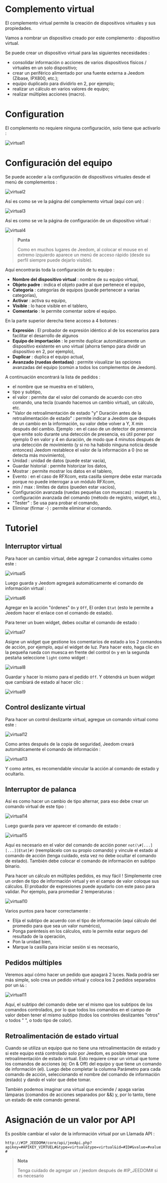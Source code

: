 # Complemento virtual

El complemento virtual permite la creación de dispositivos virtuales y sus propiedades.

Vamos a nombrar un dispositivo creado por este complemento : dispositivo virtual.

Se puede crear un dispositivo virtual para las siguientes necesidades :

-   consolidar información o acciones de varios dispositivos físicos / virtuales en un solo dispositivo;
-   crear un periférico alimentado por una fuente externa a Jeedom (Zibase, IPX800, etc.);
-   equipo duplicado para dividirlo en 2, por ejemplo;
-   realizar un cálculo en varios valores de equipo;
-   realizar múltiples acciones (macro).

# Configuration

El complemento no requiere ninguna configuración, solo tiene que activarlo :

![virtual1](../images/virtual1.png)

# Configuración del equipo

Se puede acceder a la configuración de dispositivos virtuales desde el menú de complementos :

![virtual2](../images/virtual2.png)

Así es como se ve la página del complemento virtual (aquí con un) :

![virtual3](../images/virtual3.png)

Así es como se ve la página de configuración de un dispositivo virtual :

![virtual4](../images/virtual4.png)

> **Punta**
>
> Como en muchos lugares de Jeedom, al colocar el mouse en el extremo izquierdo aparece un menú de acceso rápido (desde su perfil siempre puede dejarlo visible).

Aquí encontrarás toda la configuración de tu equipo :

-   **Nombre del dispositivo virtual** : nombre de su equipo virtual,
-   **Objeto padre** : indica el objeto padre al que pertenece el equipo,
-   **Categoría** : categorías de equipos (puede pertenecer a varias categorías),
-   **Activar** : activa su equipo,
-   **Visible** : lo hace visible en el tablero,
-   **Comentario** : le permite comentar sobre el equipo.

En la parte superior derecha tiene acceso a 4 botones :

-   **Expresión** : El probador de expresión idéntico al de los escenarios para facilitar el desarrollo de algunos
-   **Equipo de importación** : le permite duplicar automáticamente un dispositivo existente en uno virtual (ahorra tiempo para dividir un dispositivo en 2, por ejemplo),
-   **Duplicar** : duplica el equipo actual,
-   **Avanzado (ruedas dentadas)** : permite visualizar las opciones avanzadas del equipo (común a todos los complementos de Jeedom).

A continuación encontrará la lista de pedidos :

-   el nombre que se muestra en el tablero,
-   tipo y subtipo,
-   el valor : permite dar el valor del comando de acuerdo con otro comando, una tecla (cuando hacemos un cambio virtual), un cálculo, etc.
-   "Valor de retroalimentación de estado "y" Duración antes de la retroalimentación de estado" : permite indicar a Jeedom que después de un cambio en la información, su valor debe volver a Y, X min después del cambio. Ejemplo : en el caso de un detector de presencia que emite solo durante una detección de presencia, es útil poner por ejemplo 0 en valor y 4 en duración, de modo que 4 minutos después de una detección de movimiento (y si no ha habido ninguna noticia desde entonces) Jeedom restablece el valor de la información a 0 (no se detecta más movimiento),
-   Unidad : unidad de datos (puede estar vacía),
-   Guardar historial : permite historizar los datos,
-   Mostrar : permite mostrar los datos en el tablero,
-   Evento : en el caso de RFXcom, esta casilla siempre debe estar marcada porque no puede interrogar a un módulo RFXcom,
-   min / max : límites de datos (pueden estar vacíos),
-   Configuración avanzada (ruedas pequeñas con muescas) : muestra la configuración avanzada del comando (método de registro, widget, etc.),
-   "Tester" : Se usa para probar el comando,
-   Eliminar (firmar -) : permite eliminar el comando.

# Tutoriel

## Interruptor virtual

Para hacer un cambio virtual, debe agregar 2 comandos virtuales como este :

![virtual5](../images/virtual5.png)

Luego guarda y Jeedom agregará automáticamente el comando de información virtual :

![virtual6](../images/virtual6.png)

Agregar en la acción "órdenes" ``On`` y ``Off``, El orden ``Etat`` (esto le permite a Jeedom hacer el enlace con el comando de estado).

Para tener un buen widget, debes ocultar el comando de estado :

![virtual7](../images/virtual7.png)

Asigne un widget que gestione los comentarios de estado a los 2 comandos de acción, por ejemplo, aquí el widget de luz. Para hacer esto, haga clic en la pequeña rueda con muesca en frente del control ``On`` y en la segunda pestaña seleccione ``light`` como widget :

![virtual8](../images/virtual8.png)

Guardar y hacer lo mismo para el pedido ``Off``. Y obtendrá un buen widget que cambiará de estado al hacer clic :

![virtual9](../images/virtual9.png)

## Control deslizante virtual

Para hacer un control deslizante virtual, agregue un comando virtual como este :

![virtual12](../images/virtual12.png)

Como antes después de la copia de seguridad, Jeedom creará automáticamente el comando de información :

![virtual13](../images/virtual13.png)

Y como antes, es recomendable vincular la acción al comando de estado y ocultarlo.

## Interruptor de palanca

Así es como hacer un cambio de tipo alternar, para eso debe crear un comando virtual de este tipo :

![virtual14](../images/virtual14.png)

Luego guarda para ver aparecer el comando de estado :

![virtual15](../images/virtual15.png)

Aquí es necesario en el valor del comando de acción poner ``not(\#[...][...][Etat]#)`` (reemplácelo con su propio comando) y vincule el estado al comando de acción (tenga cuidado, esta vez no debe ocultar el comando de estado). También debe colocar el comando de información en subtipo binario.

Para hacer un cálculo en múltiples pedidos, es muy fácil ! Simplemente cree un orden de tipo de información virtual y en el campo de valor coloque sus cálculos. El probador de expresiones puede ayudarlo con este paso para validar. Por ejemplo, para promediar 2 temperaturas :

![virtual10](../images/virtual10.png)

Varios puntos para hacer correctamente :

-   Elija el subtipo de acuerdo con el tipo de información (aquí cálculo del promedio para que sea un valor numérico),
-   Ponga paréntesis en los cálculos, esto le permite estar seguro del resultado de la operación,
-   Pon la unidad bien,
-   Marque la casilla para iniciar sesión si es necesario,



## Pedidos múltiples


Veremos aquí cómo hacer un pedido que apagará 2 luces. Nada podría ser más simple, solo crea un pedido virtual y coloca los 2 pedidos separados por un ``&&`` :

![virtual11](../images/virtual11.png)

Aquí, el subtipo del comando debe ser el mismo que los subtipos de los comandos controlados, por lo que todos los comandos en el campo de valor deben tener el mismo subtipo (todos los controles deslizantes "otros" o todos " ", o todo tipo de color).

## Retroalimentación de estado virtual

Cuando se utiliza un equipo que no tiene una retroalimentación de estado y si este equipo está controlado solo por Jeedom, es posible tener una retroalimentación de estado virtual. Esto requiere crear un virtual que tome los comandos de acciones (ej: On & Off) del equipo y que tiene un comando de información (el). Luego debe completar la columna Parámetro para cada comando de acción, seleccionando el nombre del comando de información (estado) y dando el valor que debe tomar.

También podemos imaginar una virtual que enciende / apaga varias lámparas (comandos de acciones separados por &&) y, por lo tanto, tiene un estado de este comando general.

# Asignación de un valor por API

Es posible cambiar el valor de la información virtual por un
Llamada API :

``http://#IP_JEEDOM#/core/api/jeeApi.php?apikey=#APIKEY_VIRTUEL#&type=virtual&type=virtual&id=#ID#&value=#value#``

> **Nota**
>
> Tenga cuidado de agregar un / jeedom después de \#IP\_JEEDOM\# si es necesario
